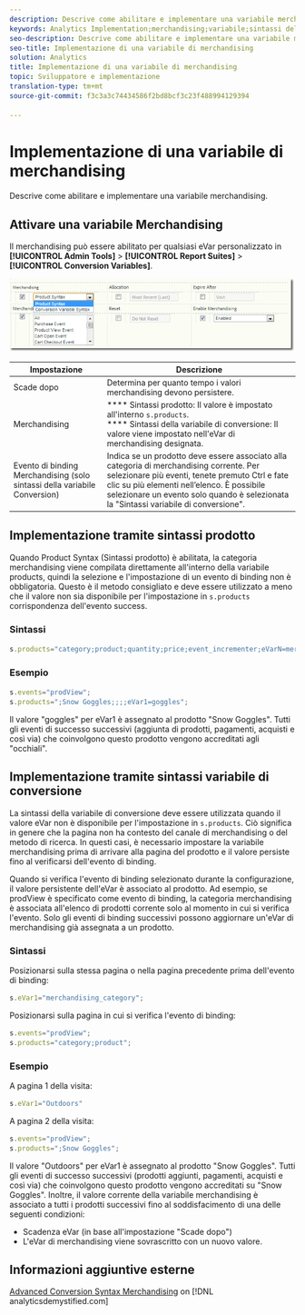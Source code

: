 ```yaml
---
description: Descrive come abilitare e implementare una variabile merchandising.
keywords: Analytics Implementation;merchandising;variabile;sintassi del prodotto;Conversion Variable Syntax;s.products
seo-description: Descrive come abilitare e implementare una variabile merchandising.
seo-title: Implementazione di una variabile di merchandising
solution: Analytics
title: Implementazione di una variabile di merchandising
topic: Sviluppatore e implementazione
translation-type: tm+mt
source-git-commit: f3c3a3c74434586f2bd8bcf3c23f488994129394

---
```



# Implementazione di una variabile di merchandising

Descrive come abilitare e implementare una variabile merchandising.

## Attivare una variabile Merchandising

Il merchandising può essere abilitato per qualsiasi eVar personalizzato in **[!UICONTROL Admin Tools]** &gt; **[!UICONTROL Report Suites]** &gt; **[!UICONTROL Conversion Variables]**.

![](assets/merch-enable.png)

| Impostazione | Descrizione |
|--- |--- |
| Scade dopo | Determina per quanto tempo i valori merchandising devono persistere. |
|  Merchandising | **** Sintassi prodotto: Il valore è impostato all'interno `s.products`.<br>**** Sintassi della variabile di conversione: Il valore viene impostato nell'eVar di merchandising designata. |
| Evento di binding Merchandising (solo sintassi della variabile Conversion) | Indica se un prodotto deve essere associato alla categoria di merchandising corrente. Per selezionare più eventi, tenete premuto Ctrl e fate clic su più elementi nell’elenco. È possibile selezionare un evento solo quando è selezionata la "Sintassi variabile di conversione". |

## Implementazione tramite sintassi prodotto

Quando Product Syntax (Sintassi prodotto) è abilitata, la categoria merchandising viene compilata direttamente all'interno della variabile products, quindi la selezione e l'impostazione di un evento di binding non è obbligatoria. Questo è il metodo consigliato e deve essere utilizzato a meno che il valore non sia disponibile per l'impostazione in `s.products` corrispondenza dell'evento success.

### Sintassi

```js
s.products="category;product;quantity;price;event_incrementer;eVarN=merch_category|eVarM=merch_category2";
```

### Esempio 

```js
s.events="prodView";
s.products=";Snow Goggles;;;;eVar1=goggles";
```

Il valore "goggles" per eVar1 è assegnato al prodotto "Snow Goggles". Tutti gli eventi di successo successivi (aggiunta di prodotti, pagamenti, acquisti e così via) che coinvolgono questo prodotto vengono accreditati agli "occhiali".

## Implementazione tramite sintassi variabile di conversione

La sintassi della variabile di conversione deve essere utilizzata quando il valore eVar non è disponibile per l'impostazione in `s.products`. Ciò significa in genere che la pagina non ha contesto del canale di merchandising o del metodo di ricerca. In questi casi, è necessario impostare la variabile merchandising prima di arrivare alla pagina del prodotto e il valore persiste fino al verificarsi dell'evento di binding.

Quando si verifica l'evento di binding selezionato durante la configurazione, il valore persistente dell'eVar è associato al prodotto. Ad esempio, se prodView è specificato come evento di binding, la categoria merchandising è associata all'elenco di prodotti corrente solo al momento in cui si verifica l'evento. Solo gli eventi di binding successivi possono aggiornare un'eVar di merchandising già assegnata a un prodotto.

### Sintassi

Posizionarsi sulla stessa pagina o nella pagina precedente prima dell'evento di binding:

```js
s.eVar1="merchandising_category";
```

Posizionarsi sulla pagina in cui si verifica l'evento di binding:

```js
s.events="prodView";
s.products="category;product";
```

### Esempio 

A pagina 1 della visita:

```js
s.eVar1="Outdoors"
```

A pagina 2 della visita:

```js
s.events="prodView";
s.products=";Snow Goggles";
```

Il valore "Outdoors" per eVar1 è assegnato al prodotto "Snow Goggles". Tutti gli eventi di successo successivi (prodotti aggiunti, pagamenti, acquisti e così via) che coinvolgono questo prodotto vengono accreditati su "Snow Goggles". Inoltre, il valore corrente della variabile merchandising è associato a tutti i prodotti successivi fino al soddisfacimento di una delle seguenti condizioni:

* Scadenza eVar (in base all'impostazione "Scade dopo")
* L'eVar di merchandising viene sovrascritto con un nuovo valore.

## Informazioni aggiuntive esterne

[Advanced Conversion Syntax Merchandising](https://analyticsdemystified.com/adobe-analytics/advanced-conversion-syntax-merchandising/) on [!DNL analyticsdemystified.com]
